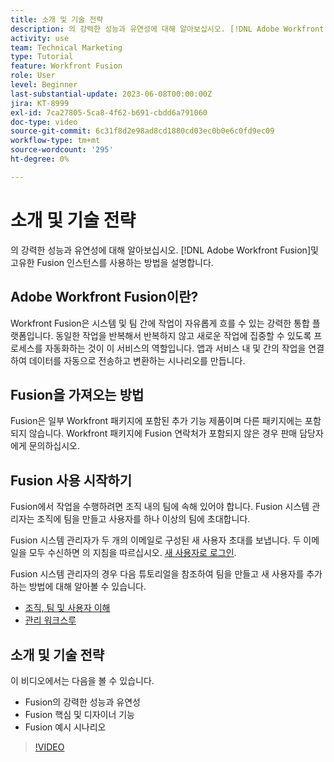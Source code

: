 ```yaml
---
title: 소개 및 기술 전략
description: 의 강력한 성능과 유연성에 대해 알아보십시오. [!DNL Adobe Workfront Fusion]및 고유한 Fusion 인스턴스를 사용하는 방법을 설명합니다.
activity: use
team: Technical Marketing
type: Tutorial
feature: Workfront Fusion
role: User
level: Beginner
last-substantial-update: 2023-06-08T00:00:00Z
jira: KT-8999
exl-id: 7ca27805-5ca8-4f62-b691-cbdd6a791060
doc-type: video
source-git-commit: 6c31f8d2e98ad8cd1880cd03ec0b0e6c0fd9ec09
workflow-type: tm+mt
source-wordcount: '295'
ht-degree: 0%

---
```


# 소개 및 기술 전략

의 강력한 성능과 유연성에 대해 알아보십시오. [!DNL Adobe Workfront Fusion]및 고유한 Fusion 인스턴스를 사용하는 방법을 설명합니다.

## Adobe Workfront Fusion이란?

Workfront Fusion은 시스템 및 팀 간에 작업이 자유롭게 흐를 수 있는 강력한 통합 플랫폼입니다. 동일한 작업을 반복해서 반복하지 않고 새로운 작업에 집중할 수 있도록 프로세스를 자동화하는 것이 이 서비스의 역할입니다. 앱과 서비스 내 및 간의 작업을 연결하여 데이터를 자동으로 전송하고 변환하는 시나리오를 만듭니다.

## Fusion을 가져오는 방법

Fusion은 일부 Workfront 패키지에 포함된 추가 기능 제품이며 다른 패키지에는 포함되지 않습니다. Workfront 패키지에 Fusion 연락처가 포함되지 않은 경우 판매 담당자에게 문의하십시오.

## Fusion 사용 시작하기

Fusion에서 작업을 수행하려면 조직 내의 팀에 속해 있어야 합니다. Fusion 시스템 관리자는 조직에 팀을 만들고 사용자를 하나 이상의 팀에 초대합니다.

Fusion 시스템 관리자가 두 개의 이메일로 구성된 새 사용자 초대를 보냅니다. 두 이메일을 모두 수신하면 의 지침을 따르십시오. [새 사용자로 로그인](https://experienceleague.adobe.com/docs/workfront-learn/tutorials-workfront/fusion/welcome-to-workfront-fusion/log-in-as-a-new-user.html?lang=en).

Fusion 시스템 관리자의 경우 다음 튜토리얼을 참조하여 팀을 만들고 새 사용자를 추가하는 방법에 대해 알아볼 수 있습니다.

* [조직, 팀 및 사용자 이해](https://experienceleague.adobe.com/docs/workfront-learn/tutorials-workfront/fusion/workfront-fusion-administration/understand-organizations-teams-and-users.html?lang=en)
* [관리 워크스루](https://experienceleague.adobe.com/docs/workfront-learn/tutorials-workfront/fusion/workfront-fusion-administration/administration-walkthrough.html?lang=en)

## 소개 및 기술 전략

이 비디오에서는 다음을 볼 수 있습니다.

* Fusion의 강력한 성능과 유연성
* Fusion 핵심 및 디자이너 기능
* Fusion 예시 시나리오

>[!VIDEO](https://video.tv.adobe.com/v/335259/?quality=12&learn=on)
